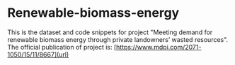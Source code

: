 # Renewable-biomass-energy
This is the dataset and code snippets for project "Meeting demand for renewable biomass energy through private landowners’ wasted resources". The official publication of project is: [https://www.mdpi.com/2071-1050/15/11/8667](url)
